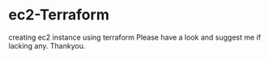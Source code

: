 # ec2-Terraform
creating ec2 instance using terraform
Please have a look and suggest me if lacking any.
Thankyou.
